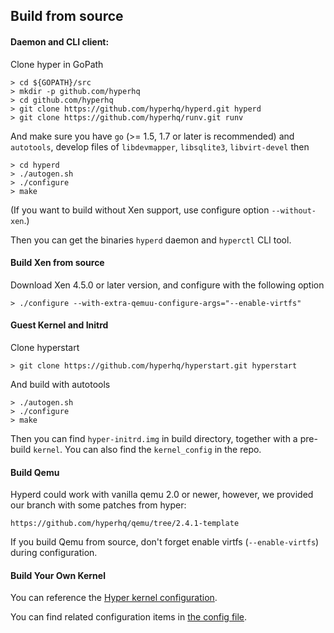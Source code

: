 ## Build from source

#### Daemon and CLI client:

Clone hyper in GoPath

    > cd ${GOPATH}/src
    > mkdir -p github.com/hyperhq
    > cd github.com/hyperhq
    > git clone https://github.com/hyperhq/hyperd.git hyperd
    > git clone https://github.com/hyperhq/runv.git runv

And make sure you have `go` (>= 1.5, 1.7 or later is recommended) and `autotools`, develop files of
`libdevmapper`, `libsqlite3`, `libvirt-devel` then

    > cd hyperd
    > ./autogen.sh
    > ./configure
    > make

(If you want to build without Xen support, use configure option `--without-xen`.)

Then you can get the binaries `hyperd` daemon and `hyperctl` CLI tool.

#### Build Xen from source

Download Xen 4.5.0 or later version, and configure with the following option

    > ./configure --with-extra-qemuu-configure-args="--enable-virtfs"

#### Guest Kernel and Initrd

Clone hyperstart

    > git clone https://github.com/hyperhq/hyperstart.git hyperstart

And build with autotools

    > ./autogen.sh
    > ./configure
    > make

Then you can find `hyper-initrd.img` in build directory, together with a pre-build `kernel`. You can also find the `kernel_config` in the repo.

#### Build Qemu

Hyperd could work with vanilla qemu 2.0 or newer, however, we provided our branch with some patches from hyper:

```
https://github.com/hyperhq/qemu/tree/2.4.1-template
```

If you build Qemu from source, don't forget enable virtfs (`--enable-virtfs`) during configuration.

#### Build Your Own Kernel

You can reference the [Hyper kernel configuration](https://github.com/hyperhq/hyperstart/blob/master/build/kernel_config).

You can find related configuration items in [the config file](../../reference/configuration.html).
